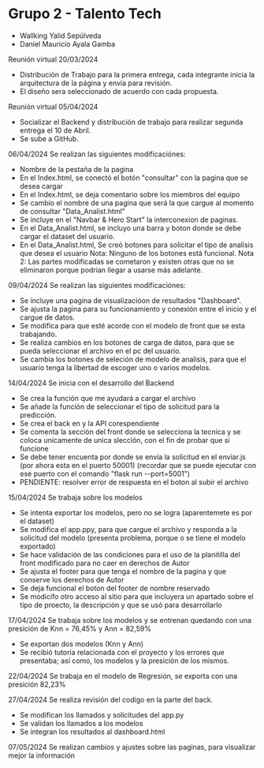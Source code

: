 ﻿# Grupo 2 - Talento Tech
* Wallking Yalid Sepúlveda
* Daniel Mauricio Ayala Gamba

Reunión virtual 20/03/2024
- Distribución de Trabajo para la primera entrega, cada integrante inicia la arquitectura de la página y envía para revisión.
- El diseño sera seleccionado de acuerdo con cada propuesta.

Reunión virtual 05/04/2024
- Socializar el Backend y distribución de trabajo para realizar segunda entrega el 10 de Abril.
- Se sube a GitHub.

06/04/2024
Se realizan las siguientes modificaciónes:
- Nombre de la pestaña de la pagina
- En el Index.html, se conectó el botón "consultar" con la pagina que se desea cargar
- En el Index.html, se deja comentario sobre los miembros del equipo
- Se cambio el nombre de una pagina que será la que cargue al momento de consultar "Data_Analist.html"
- Se incluye en el "Navbar & Hero Start" la interconexion de paginas.
- En el Data_Analist.html, se incluyo una barra y boton donde se debe cargar el dataset del usuario.
- En el Data_Analist.html, Se creó botones para solicitar el tipo de analisis que desea el usuario
Nota: Ninguno de los botones está funcional.
Nota 2: Las partes modificadas se cometaron y existen otras que no se eliminaron porque podrian llegar a usarse más adelante.

09/04/2024
Se realizan las siguientes modificaciónes:
- Se incluye una pagina de visualizacióon de resultados "Dashboard".
- Se ajusta la pagina para su funcionamiento y conexión entre el inicio y el cargue de datos.
- Se modifica para que esté acorde con el modelo de front que se esta trabajando.
- Se realiza cambios en los botones de carga de datos, para que se pueda seleccionar el archivo en el pc del usuario.
- Se cambia los botones de seleción de modelo de analisis, para que el usuario tenga la libertad de escoger uno o varios modelos.

14/04/2024
Se inicia con el desarrollo del Backend
- Se crea la función que me ayudará a cargar el archivo
- Se añade la función de seleccionar el tipo de solicitud para la predicción.
- Se crea el back en y la API corespendiente
- Se comenta la sección del front donde se selecciona la tecnica y se coloca unicamente de unica slección, con el fin de probar que si funcione
- Se debe tener encuenta por donde se envía la solicitud en el enviar.js (por ahora esta en el puerto 50001)
(recordar que se puede ejecutar con ese puerto con el comando "flask run --port=5001")
- PENDIENTE: resolver error de respuesta en el boton al subir el archivo

15/04/2024
Se trabaja sobre los modelos
- Se intenta exportar los modelos, pero no se logra (aparentemete es por el dataset)
- Se modifica el app.ppy, para que cargue el archivo y responda a la solicitud del modelo (presenta problema, porque o se tiene el modelo exportado)
- Se hace validación de las condiciones para el uso de la planitilla del front modificado para no caer en derechos de Autor
- Se ajusta el footer para que tenga el nombre de la pagina y que conserve los derechos de Autor
- Se deja funcional el boton del footer de nombre reservado
- Se modicifo otro acceso al sitio para que incluyera un apartado sobre el tipo de proecto, la descripción y que se usó para desarrollarlo 


17/04/2024
Se trabaja sobre los modelos y se entrenan quedando con una presición de Knn = 76,45% y Ann = 82,59%
- Se exportan dos modelos (Knn y Ann)
- Se recibió tutoria relacionada con el proyecto y los errores que presentaba; así como, los modelos y la presición de los mismos.

22/04/2024
Se trabaja en el modelo de Regresión, se exporta con una presición 82,23%

27/04/2024
Se realiza revisión del codigo en la parte del back.
- Se modifican los llamados y solicitudes del app.py
- Se validan los llamados a los modelos
- Se integran los resultados al dashboard.html

07/05/2024
Se realizan cambios y ajustes sobre las paginas, para visualizar mejor la información